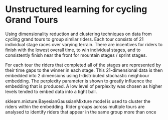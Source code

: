 # Unstructured learning for cycling Grand Tours

Using dimensionality reduction and clustering techniques on data from cycling grand tours to group similar riders. Each tour consists of 21 individual stage races over varying terrain. There are incentives for riders to finish with the lowest overall time, to win individual stages, and to consistently finish near the front for mountain stages / sprint stages.

For each tour the riders that completed all of the stages are represented by their time gaps to the winner in each stage. This 21-dimensional data is then embedded into 2 dimensions using t-distributed stochastic neighbour embedding. The perplexity parameter is shown to greatly influence the embedding that is produced. A low level of perplexity was chosen as higher levels tended to embed data into a tight ball.

sklearn.mixture.BayesianGaussianMixture model is used to cluster the riders within the embedding. Rider groups across multiple tours are analysed to identify riders that appear in the same group more than once

